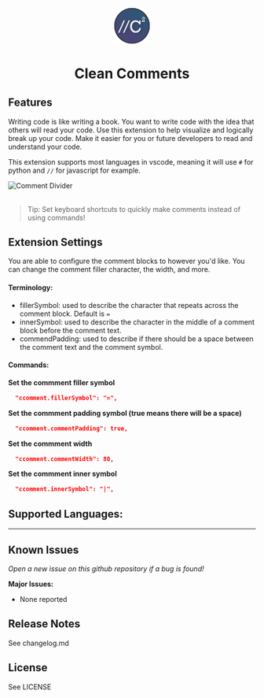 <p align="center">
  <img alt="Comment Divider" src="logo.png" width="15%"  />
</p>

<h1 align="center">
  Clean Comments
</h1>

## Features

Writing code is like writing a book. You want to write code with the idea that others will read your code. Use this extension to help visualize and logically break up your code. Make it easier for you or future developers to read and understand your code. 

This extension supports most languages in vscode, meaning it will use `#` for python and `//` for javascript for example. 


<img alt="Comment Divider" src="header.gif"   />
<br></br>

> Tip: Set keyboard shortcuts to quickly make comments instead of using commands!



## Extension Settings

You are able to configure the comment blocks to however you'd like. You can change the comment filler character, the width, and more. 

#### Terminology:
- fillerSymbol: used to describe the character that repeats across the comment block. Default is `=`
- innerSymbol: used to describe the character in the middle of a comment block before the comment text.
- commendPadding: used to describe if there should be a space between the comment text and the comment symbol.




#### Commands:

**Set the commment filler symbol**
```json
  "ccomment.fillerSymbol": "=",
```

**Set the commment padding symbol (true means there will be a space)**
```json
  "ccomment.commentPadding": true,
```

**Set the commment width**
```json
  "ccomment.commentWidth": 80,
```

**Set the commment inner symbol**
```json
  "ccomment.innerSymbol": "|",
```

## Supported Languages:

---

## Known Issues

*Open a new issue on this github repository if a bug is found!*

**Major Issues:**
- None reported

## Release Notes

See changelog.md

## License

See LICENSE


